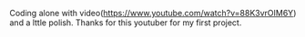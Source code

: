 Coding alone with video(https://www.youtube.com/watch?v=88K3vrOIM6Y) and a lttle polish.
Thanks for this youtuber for my first project.